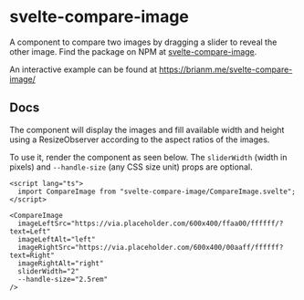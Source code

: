 # svelte-compare-image

A component to compare two images by dragging a slider to reveal the other
image. Find the package on NPM at [svelte-compare-image](https://npmjs.com/package/svelte-compare-image).

An interactive example can be found at https://brianm.me/svelte-compare-image/

## Docs

The component will display the images and fill available width and height using a ResizeObserver according to the aspect ratios of the images.

To use it, render the component as seen below. The `sliderWidth` (width in pixels) and `--handle-size` (any CSS size unit) props are optional.

```svelte
<script lang="ts">
  import CompareImage from "svelte-compare-image/CompareImage.svelte";
</script>

<CompareImage
  imageLeftSrc="https://via.placeholder.com/600x400/ffaa00/ffffff/?text=Left"
  imageLeftAlt="left"
  imageRightSrc="https://via.placeholder.com/600x400/00aaff/ffffff?text=Right"
  imageRightAlt="right"
  sliderWidth="2"
  --handle-size="2.5rem"
/>
```
